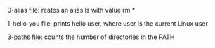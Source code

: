 0-alias file: reates an alias ls with value rm *

1-hello_you file: prints hello user, where user is the current Linux user

3-paths file: counts the number of directories in the PATH
